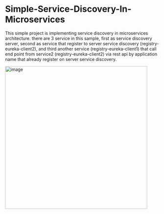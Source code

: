 # Simple-Service-Discovery-In-Microservices

This simple project is implementing service discovery in microservices architecture.
there are 3 service in this sample, first as service discovery server, 
second as service that register to server service discovery (registry-eureka-client2), 
and third another service (registry-eureka-client1) that call end point from service2 (registry-eureka-client2) via rest api by application name that already register on server service discovery.


<img width="464" alt="image" src="https://user-images.githubusercontent.com/17265754/229482754-2a693d88-d8d3-480c-98a2-e3c33a473b0d.png">


